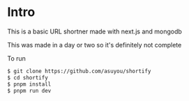 # Intro

This is a basic URL shortner made with next.js and mongodb

This was made in a day or two so it's definitely not complete

To run

```sh
$ git clone https://github.com/asuyou/shortify
$ cd shortify
$ pnpm install
$ pnpm run dev
```

